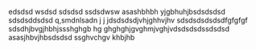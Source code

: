 edsdsd
wsdsd
sdsdsd
ssdsdwsw
asashbhbh
yjgbhuhjbsdsdsdsd
sdsdsddsdsd
q,smdnlsadn j j jdsdsdsdjvhjghhvjhv
sdsdsdsdsdsdfgfgfgf
sdsdhjbvgjhbhjssshghgb hg ghghghjgvghmjvghjvdsdsdsdssdsdsd
asasjhbvjhbsdsdsd
ssghvchgv khbjhb
